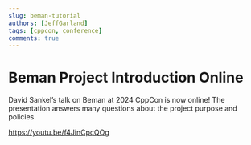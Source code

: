 ```yaml
---
slug: beman-tutorial
authors: [JeffGarland]
tags: [cppcon, conference]
comments: true
---
```


# Beman Project Introduction Online

David Sankel’s talk on Beman at 2024 CppCon is now online! 
The presentation answers many questions about the project purpose and policies. 

https://youtu.be/f4JinCpcQOg

<!-- truncate -->
